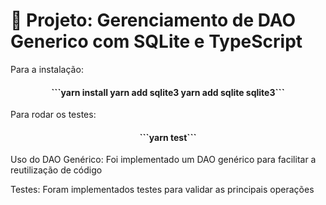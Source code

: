 # 📌 Projeto: Gerenciamento de DAO Generico com SQLite e TypeScript

Para a instalação:
<h4 align="center">
```yarn install
yarn add sqlite3
yarn add sqlite sqlite3```
</h4>

Para rodar os testes:
<h4 align="center">
```yarn test```
</h4>
Uso do DAO Genérico: 
Foi implementado um DAO genérico para facilitar a reutilização de código

Testes: 
Foram implementados testes para validar as principais operações
